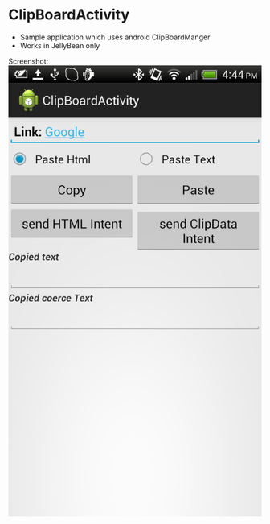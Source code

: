 ClipBoardActivity
=================

- Sample application which uses android ClipBoardManger
- Works in JellyBean only

Screenshot:
![Application Screenshot](https://github.com/munnadroid/ClipBoardActivity/blob/master/res/drawable-hdpi/Screenshot.png)
